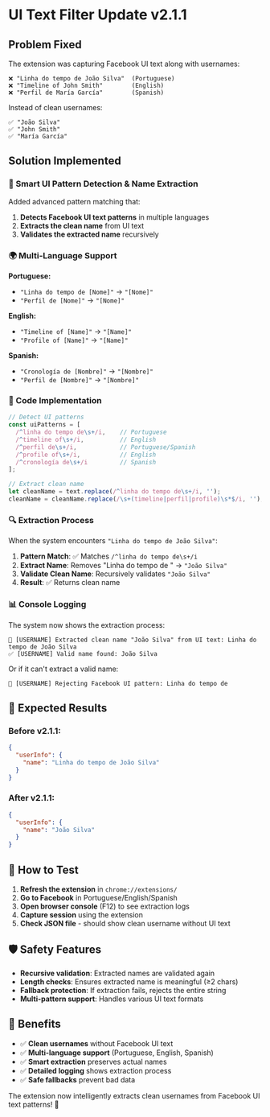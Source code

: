 # UI Text Filter Update v2.1.1

## Problem Fixed

The extension was capturing Facebook UI text along with usernames:
```
❌ "Linha do tempo de João Silva"  (Portuguese)
❌ "Timeline of John Smith"        (English)
❌ "Perfil de María García"        (Spanish)
```

Instead of clean usernames:
```
✅ "João Silva"
✅ "John Smith"  
✅ "María García"
```

## Solution Implemented

### 🔧 Smart UI Pattern Detection & Name Extraction

Added advanced pattern matching that:
1. **Detects Facebook UI text patterns** in multiple languages
2. **Extracts the clean name** from UI text
3. **Validates the extracted name** recursively

### 🌍 Multi-Language Support

**Portuguese:**
- `"Linha do tempo de [Nome]"` → `"[Nome]"`
- `"Perfil de [Nome]"` → `"[Nome]"`

**English:**
- `"Timeline of [Name]"` → `"[Name]"`
- `"Profile of [Name]"` → `"[Name]"`

**Spanish:**
- `"Cronología de [Nombre]"` → `"[Nombre]"`
- `"Perfil de [Nombre]"` → `"[Nombre]"`

### 📝 Code Implementation

```javascript
// Detect UI patterns
const uiPatterns = [
  /^linha do tempo de\s+/i,    // Portuguese
  /^timeline of\s+/i,          // English  
  /^perfil de\s+/i,            // Portuguese/Spanish
  /^profile of\s+/i,           // English
  /^cronología de\s+/i         // Spanish
];

// Extract clean name
let cleanName = text.replace(/^linha do tempo de\s+/i, '');
cleanName = cleanName.replace(/\s+(timeline|perfil|profile)\s*$/i, '');
```

### 🔍 Extraction Process

When the system encounters `"Linha do tempo de João Silva"`:

1. **Pattern Match**: ✅ Matches `/^linha do tempo de\s+/i`
2. **Extract Name**: Removes "Linha do tempo de " → `"João Silva"`
3. **Validate Clean Name**: Recursively validates `"João Silva"`
4. **Result**: ✅ Returns clean name

### 📊 Console Logging

The system now shows the extraction process:

```
🔧 [USERNAME] Extracted clean name "João Silva" from UI text: Linha do tempo de João Silva
✅ [USERNAME] Valid name found: João Silva
```

Or if it can't extract a valid name:
```
🚫 [USERNAME] Rejecting Facebook UI pattern: Linha do tempo de
```

## 🎯 Expected Results

### Before v2.1.1:
```json
{
  "userInfo": {
    "name": "Linha do tempo de João Silva"
  }
}
```

### After v2.1.1:
```json
{
  "userInfo": {
    "name": "João Silva"
  }
}
```

## 🔄 How to Test

1. **Refresh the extension** in `chrome://extensions/`
2. **Go to Facebook** in Portuguese/English/Spanish
3. **Open browser console** (F12) to see extraction logs
4. **Capture session** using the extension
5. **Check JSON file** - should show clean username without UI text

## 🛡️ Safety Features

- **Recursive validation**: Extracted names are validated again
- **Length checks**: Ensures extracted name is meaningful (≥2 chars)
- **Fallback protection**: If extraction fails, rejects the entire string
- **Multi-pattern support**: Handles various UI text formats

## 🌟 Benefits

- ✅ **Clean usernames** without Facebook UI text
- ✅ **Multi-language support** (Portuguese, English, Spanish)
- ✅ **Smart extraction** preserves actual names
- ✅ **Detailed logging** shows extraction process
- ✅ **Safe fallbacks** prevent bad data

The extension now intelligently extracts clean usernames from Facebook UI text patterns! 🎉